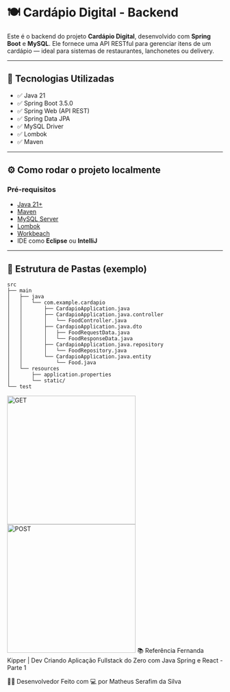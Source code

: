 # 🍽️ Cardápio Digital - Backend

Este é o backend do projeto **Cardápio Digital**, desenvolvido com **Spring Boot** e **MySQL**. Ele fornece uma API RESTful para gerenciar itens de um cardápio — ideal para sistemas de restaurantes, lanchonetes ou delivery.

---

## 🚀 Tecnologias Utilizadas

- ✅ Java 21  
- ✅ Spring Boot 3.5.0  
- ✅ Spring Web (API REST)  
- ✅ Spring Data JPA  
- ✅ MySQL Driver  
- ✅ Lombok  
- ✅ Maven  

---

## ⚙️ Como rodar o projeto localmente

### Pré-requisitos

- [Java 21+](https://www.oracle.com/java/technologies/javase/jdk21-archive-downloads.html)  
- [Maven](https://maven.apache.org/)  
- [MySQL Server](https://dev.mysql.com/downloads/installer/)  
- [Lombok](https://projectlombok.org/download)
- [Workbeach](https://dev.mysql.com/downloads/workbench/)
- IDE como **Eclipse** ou **IntelliJ**

---

## 📁 Estrutura de Pastas (exemplo)

```plaintext
src
├── main
│   ├── java
│   │   └── com.example.cardapio
│   │       ├── CardapioApplication.java
│   │       ├── CardapioApplication.java.controller
│   │       │   └── FoodController.java
│   │       ├── CardapioApplication.java.dto
│   │       │   ├── FoodRequestData.java
│   │       │   └── FoodResponseData.java
│   │       ├── CardapioApplication.java.repository
│   │       │   └── FoodRepository.java
│   │       └── CardapioApplication.java.entity
│   │           └── Food.java
│   └── resources
│       ├── application.properties
│       └── static/
└── test

``` 
<img src="https://github.com/user-attachments/assets/249cc95c-8302-471f-b5b2-3ee4bdd0fcb5" alt="GET" width="300"/>	<img src="https://github.com/user-attachments/assets/316d3c3c-065c-4be4-849c-076b8fb7a1e7" alt="POST" width="300"/>
📚 Referência
Fernanda Kipper | Dev
Criando Aplicação Fullstack do Zero com Java Spring e React - Parte 1

👨‍💻 Desenvolvedor
Feito com 💻 por Matheus Serafim da Silva
 
